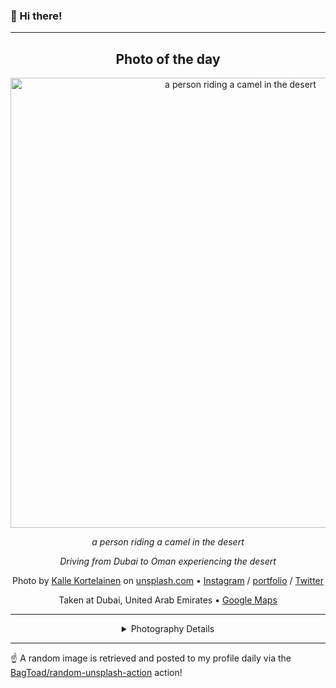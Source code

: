 ### 👋 Hi there!

----
<div align="center">

## Photo of the day
  
  <a href="https://unsplash.com/photos/a-person-riding-a-camel-in-the-desert-3picpvVQiVM"><img width="720" src="https://images.unsplash.com/photo-1516074269859-f54ee0d65fa7?crop=entropy&cs=tinysrgb&fit=max&fm=jpg&ixid=M3w1OTQ0OTd8MHwxfHJhbmRvbXx8fHx8fHx8fDE3MTM5OTM2NTJ8&ixlib=rb-4.0.3&q=80&w=1080" alt="a person riding a camel in the desert"></a>
  
  <em>a person riding a camel in the desert</em>
  
  <em>Driving from Dubai to Oman experiencing the desert</em>

  Photo by [Kalle Kortelainen](https://www.custodiancontent.com) on [unsplash.com](https://unsplash.com/) • [Instagram](https://instagram.com/custodiancontent) / [portfolio](https://www.custodiancontent.com) / [Twitter](https://twitter.com/custodian_co)
  
  Taken at Dubai, United Arab Emirates • [Google Maps](https://www.google.com/maps/search/?api=1&query=25.2048493,55.2707828)
  
  ---
  
<details>
<summary>Photography Details</summary>
  
| Parameter     | Value |
| ------------- | ----- |
| Camera Model  | Canon PowerShot G11 |
| Exposure Time | 1/1000 |
| Aperture      | 4.5 |
| Focal Length  | 30.5 |
| ISO           | 80 |
| Location      | Dubai, United Arab Emirates (United Arab Emirates) |
| Coordinates   | Latitude 25.2048493, Longitude 55.2707828 |

</details>

</div>

----

☝️ A random image is retrieved and posted to my profile daily via the [BagToad/random-unsplash-action](https://github.com/BagToad/random-unsplash-action) action!
